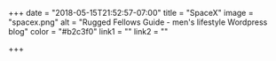 +++
date = "2018-05-15T21:52:57-07:00"
title = "SpaceX"
image = "spacex.png"
alt = "Rugged Fellows Guide - men's lifestyle Wordpress blog"
color = "#b2c3f0"
link1 = ""
link2 = ""

+++
